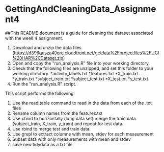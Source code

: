 # GettingAndCleaningData_Assignment4


##This README document is a guide for cleaning the dataset associated with the week 4 assignment. 

1. Download and unzip the data files. (https://d396qusza40orc.cloudfront.net/getdata%2Fprojectfiles%2FUCI%20HAR%20Dataset.zip)
2. Open and copy the "run_analysis.R" file into your working directory. 
3. Check that the following files are unzipped, and set this folder to your working directory.
  *activity_labels.txt
  *features.txt
  *X_train.txt
  *y_train.txt
  *subject_train.txt
  *subject_test.txt
  *X_test.txt
  *y_test.txt
4. Run the "run_analysis.R" script. 


This script performs the following:
1. Use the read.table command to read in the data from each of the .txt files
2. Rename column names from the features.txt
3. Use cbind to horizontally (long data set) merge the train data (subject_train, X_train, y_train) and repeat for test data. 
4. Use rbind to merge test and train data. 
5. Use grepl to extract columns with mean, stdev for each measurement
6. Subset data with only measurements with mean and stdev
7. save new tidydata as a txt file 

